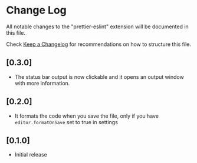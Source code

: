 # Change Log
All notable changes to the "prettier-eslint" extension will be documented in this file.

Check [Keep a Changelog](http://keepachangelog.com/) for recommendations on how to structure this file.

## [0.3.0]

- The status bar output is now clickable and it opens an output window with more information.

## [0.2.0]

- It formats the code when you save the file, only if you have `editor.formatOnSave` set to true in settings

## [0.1.0]

- Initial release